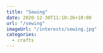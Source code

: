 ```yaml
---
title: "Sewing"
date: 2020-12-30T11:10:26+10:00
url: "/sewing"
imageUrl: "/interests/sewing.jpg"
categories:
  - crafts
---
```

